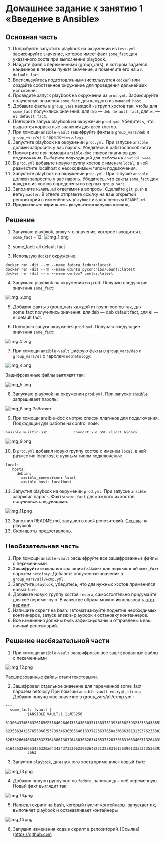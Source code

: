 # Домашнее задание к занятию 1 «Введение в Ansible»

## Основная часть

1. Попробуйте запустить playbook на окружении из `test.yml`, зафиксируйте значение, которое имеет факт `some_fact` для указанного хоста при выполнении playbook.
2. Найдите файл с переменными (group_vars), в котором задаётся найденное в первом пункте значение, и поменяйте его на `all default fact`.
3. Воспользуйтесь подготовленным (используется `docker`) или создайте собственное окружение для проведения дальнейших испытаний.
4. Проведите запуск playbook на окружении из `prod.yml`. Зафиксируйте полученные значения `some_fact` для каждого из `managed host`.
5. Добавьте факты в `group_vars` каждой из групп хостов так, чтобы для `some_fact` получились значения: для `deb` — `deb default fact`, для `el` — `el default fact`.
6.  Повторите запуск playbook на окружении `prod.yml`. Убедитесь, что выдаются корректные значения для всех хостов.
7. При помощи `ansible-vault` зашифруйте факты в `group_vars/deb` и `group_vars/el` с паролем `netology`.
8. Запустите playbook на окружении `prod.yml`. При запуске `ansible` должен запросить у вас пароль. Убедитесь в работоспособности.
9. Посмотрите при помощи `ansible-doc` список плагинов для подключения. Выберите подходящий для работы на `control node`.
10. В `prod.yml` добавьте новую группу хостов с именем  `local`, в ней разместите localhost с необходимым типом подключения.
11. Запустите playbook на окружении `prod.yml`. При запуске `ansible` должен запросить у вас пароль. Убедитесь, что факты `some_fact` для каждого из хостов определены из верных `group_vars`.
12. Заполните `README.md` ответами на вопросы. Сделайте `git push` в ветку `master`. В ответе отправьте ссылку на ваш открытый репозиторий с изменённым `playbook` и заполненным `README.md`.
13. Предоставьте скриншоты результатов запуска команд.

## Решение 

1. Запускаю playbook, вижу что значение, которое находится в `some_fact` - 12:
![img_1.png](IMG/task2.png)

2. some_fact: all default fact
3. Использую `docker` окружение.
 ```console
docker run -dit --rm --name fedora fedora:latest
docker run -dit --rm --name ubuntu pycontribs/ubuntu:latest
docker run -dit --rm --name centos7 centos:latest
 ```

4. Запускаю playbook на окружении из prod. Получаю следующие значения `some_fact`:

![img_2.png](IMG/task2.png)

5. Добавил факты в group_vars каждой из групп хостов так, для some_fact получились значения: для deb — deb default fact, для el — el default fact.

6. Повторяю запуск окружения `prod.yml`. Получаю следующие значения `some_fact`:

![img_3.png](IMG/task3.png)

7. При помощи `ansible-vault` шифрую факты в `group_vars/deb` и `group_vars/el` с паролем `netnetology`:

![img_4.png](IMG/task4.png)

Зашифрованные файлы выглядят так:

![img_5.png](IMG/task5.png)

8. Запускаю playbook на окружении `prod.yml`. При запуске `ansible` запрашивает пароль:

![img_8.png](IMG/task6.png)
Работает.

9. При помощи ansible-doc смотрю список плагинов для подключения. Подходящий для работы на control node:
 ```console
ansible.builtin.ssh            connect via SSH client binary
```
![img_9.png](IMG/task9.png)

10. В `prod.yml` добавил новую группу хостов с именем  `local`, в ней разместил localhost с нужным типом подключения:
 ```console
 local:
    hosts:
      debian:
        ansible_connection: local
        ansible_host: localhost
```

11. Запустил playbook на окружении `prod.yml`. При запуске `ansible` запросил пароль. Факты `some_fact` для каждого из хостов получились следующими:

![img_11.png](IMG/task11.png)

12. Заполнил README.md, запушил в свой репозиторий. [Ссылка](https://github.com/) на playbook.
13. Скриншоты предоставлены.

## Необязательная часть

1. При помощи `ansible-vault` расшифруйте все зашифрованные файлы с переменными.
2. Зашифруйте отдельное значение `PaSSw0rd` для переменной `some_fact` паролем `netology`. Добавьте полученное значение в `group_vars/all/exmp.yml`.
3. Запустите `playbook`, убедитесь, что для нужных хостов применился новый `fact`.
4. Добавьте новую группу хостов `fedora`, самостоятельно придумайте для неё переменную. В качестве образа можно использовать [этот вариант](https://hub.docker.com/r/pycontribs/fedora).
5. Напишите скрипт на bash: автоматизируйте поднятие необходимых контейнеров, запуск ansible-playbook и остановку контейнеров.
6. Все изменения должны быть зафиксированы и отправлены в ваш личный репозиторий.

## Решение необязательной части

1. При помощи `ansible-vault` расшифровал все зашифрованные файлы с переменными:

![img_12.png](IMG/task12.png)

Расшифрованные файлы стали текстовыми.

2. Зашифровал отдельное значение для переменной some_fact паролем netology При помощи `ansible-vault encrypt_string`. Добавил полученное значение в group_vars/all/exmp.yml:

```console
---
  some_fact: !vault |
          $ANSIBLE_VAULT;1.1;AES256
          61306437663632616562316462646135343030353138373139356562393238333438653661636265
          6235363432376530663537393463656364613337623637650a376363613139376235383565353935
          32636266646634353233643861383264303662633465373263326631663466313264633137663139
          6164353266653436320a643434373539623962646231323831613639613335323536393934623362
          3663

```
3. Запустил `playbook`, для нужного хоста применился новый `fact`:

![img_13.png](IMG/task13.png)

4. Добавил новую группу хостов `fedora`, написал для неё переменную. Новый факт выглядит так:

![img_14.png](IMG/img_14.png)

5. Написал скрипт на bash, который пуллит контейнеры, запускает их, выполняет playbook и останавливает контейнеры. 

![img_15.png](IMG/img_15.png)

6. Запушил изменения кода и скрипт в репозиторий. [Ссылка](https://github.com